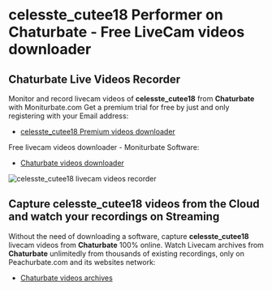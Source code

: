 # celesste_cutee18 Performer on Chaturbate - Free LiveCam videos downloader

## Chaturbate Live Videos Recorder

Monitor and record livecam videos of **celesste_cutee18** from **Chaturbate** with Moniturbate.com
Get a premium trial for free by just and only registering with your Email address:
* [celesste_cutee18 Premium videos downloader](https://moniturbate.com/request-demo-licence-key.html)

Free livecam videos downloader - Moniturbate Software:
* [Chaturbate videos downloader](https://moniturbate.com/moniturbate-download-software.html)

![celesste_cutee18 livecam videos recorder](https://peachurnet.com/templates/moniturbate-software.png)


## Capture celesste_cutee18 videos from the Cloud and watch your recordings on Streaming

Without the need of downloading a software, capture **celesste_cutee18** livecam videos from **Chaturbate** 100% online.
Watch Livecam archives from **Chaturbate** unlimitedly from thousands of existing recordings, only on Peachurbate.com and its websites network:
* [Chaturbate videos archives](https://peachurnet.com/)